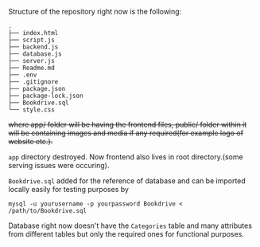 
Structure of the repository right now is the following:
```
.
├── index.html
├── script.js
├── backend.js
├── database.js
├── server.js
├── Readme.md
├── .env
├── .gitignore
├── package.json
├── package-lock.json
├── Bookdrive.sql
└── style.css

```

~~where app/ folder will be having the frontend files, public/ folder within it will be containing images and media if any required(for example logo of website etc.).~~

`app` directory destroyed. Now frontend also lives in root directory.(some serving issues were occuring).

`Bookdrive.sql` added for the reference of database and can be imported locally easily for testing purposes by

``` shell
mysql -u yourusername -p yourpassword Bookdrive < /path/to/Bookdrive.sql
```
Database right now doesn't have the `Categories` table and many attributes from different tables but only the required ones for functional purposes.